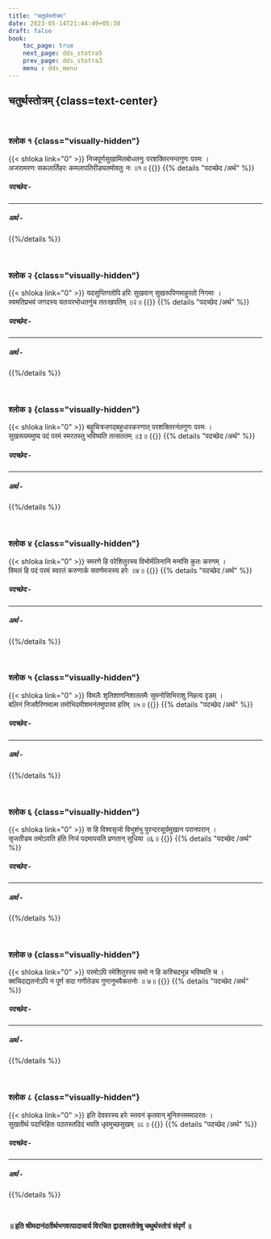 ```yaml
---
title: "चतुर्थस्तोत्रम्‌"
date: 2023-05-14T21:44:49+05:30
draft: false
book:
    toc_page: true
    next_page: dds_stotra5
    prev_page: dds_stotra3
    menu : dds_menu
---
```




## चतुर्थस्तोत्रम्‌ {class=text-center}

<br/>

### श्लोक १ {class="visually-hidden"}
{{< shloka  link="0" >}}
निजपूर्णसुखामितबोधतनुः परशक्तिरनन्तगुणः परमः ।  
अजरामरणः सकलार्तिहरः कमलापतिरीड्यतमोवतुः नः ॥१॥
{{</shloka >}}
{{% details "पदच्छेद /अर्थ" %}}

##### पदच्छेद - 


--- 

##### अर्थ   - 


{{%/details %}}


</br>

### श्लोक २ {class="visually-hidden"}
{{< shloka  link="0" >}}
यदसुप्तिगतोपि हरिः सुखवान्‌ सुखरूपिणमाहुरतो निगमाः ।  
स्वमतिप्रभवं जगदस्य यतःपरभोधतनुंच ततःखपतिम्‌ ॥२॥
{{</shloka >}}
{{% details "पदच्छेद /अर्थ" %}}

##### पदच्छेद - 


--- 

##### अर्थ   - 


{{%/details %}}


</br>

### श्लोक ३ {class="visually-hidden"}
{{< shloka  link="0" >}}
बहुचित्रजगद्बहुधारकरणात् परशक्तिरनंतगुणः परमः ।  
सुखरूपममुष्य पदं परमं स्मरतस्तु भविष्यति तत्सततम् ‌॥३॥
{{</shloka >}}
{{% details "पदच्छेद /अर्थ" %}}

##### पदच्छेद - 


--- 

##### अर्थ   - 


{{%/details %}}


</br>


### श्लोक ४ {class="visually-hidden"}
{{< shloka  link="0" >}}
स्मरणे हि परेशितुरस्य विभोर्मलिनानि मनांसि कुतः करणम्‌ ।  
विमलं हि पदं परमं स्वरतं करुणार्क सवर्णमजस्य हरेः ॥४॥
{{</shloka >}}
{{% details "पदच्छेद /अर्थ" %}}

##### पदच्छेद - 


--- 

##### अर्थ   - 


{{%/details %}}


</br>


### श्लोक ५ {class="visually-hidden"}
{{< shloka  link="0" >}}
विमलैः शृतिशाणनिशाततमैः सुमनोसिभिराशु निहत्य दृडम्‌ ।  
बलिनं निजवैरिणमात्म तमोभिदमीशमनंतमुपास्व हरिम्‌ ॥५॥
{{</shloka >}}
{{% details "पदच्छेद /अर्थ" %}}

##### पदच्छेद - 


--- 

##### अर्थ   - 


{{%/details %}}


</br>

### श्लोक ६ {class="visually-hidden"}
{{< shloka  link="0" >}}
स हि विश्वसृजो विभुशंभु पुरन्दरसूर्यमुखान परानपरान् ‌।  
सृजतीड्य तमोऽवति हंति निजं पदमापयति प्रणतान्‌ सुधिया ॥६॥
{{</shloka >}}
{{% details "पदच्छेद /अर्थ" %}}

##### पदच्छेद - 


--- 

##### अर्थ   - 


{{%/details %}}


</br>


### श्लोक ७ {class="visually-hidden"}
{{< shloka  link="0" >}}
परमोऽपि रमेशितुरस्य समो न हि कश्चिदभून्न भविष्यति च ।  
क्वचिदद्यतनोऽपि न पूर्ण सदा गणीतेड्य गुणानुभवैकतनोः ॥ ७॥
{{</shloka >}}
{{% details "पदच्छेद /अर्थ" %}}

##### पदच्छेद - 


--- 

##### अर्थ   - 


{{%/details %}}


</br>


### श्लोक ८ {class="visually-hidden"}
{{< shloka  link="0" >}}
इति देववरस्य हरेः स्तवनं कृतवान्‌ मुनिरुत्तममादरतः ।  
सुखतीर्थ पदाभिहितः पठतस्तदिदं भवति धृवमुच्छसुखम्‌ ॥८॥
{{</shloka >}}
{{% details "पदच्छेद /अर्थ" %}}

##### पदच्छेद - 


--- 

##### अर्थ   - 


{{%/details %}}


</br>


**॥ इति श्रीमदानंदतीर्थभगवत्पादाचार्य विरचित**
**द्वादशस्तोत्रेषु चथुर्थस्तोत्रं संपृर्णं ॥**